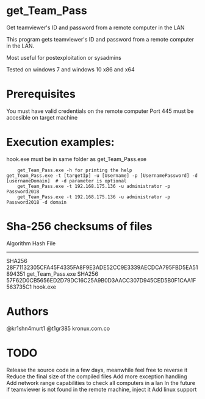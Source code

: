 # get_Team_Pass

Get teamviewer's ID and password from a remote computer in the LAN

This program gets teamviewer's ID and password from a remote
computer in the LAN. 

Most useful for postexploitation or sysadmins

Tested on windows 7 and windows 10 x86 and x64

# Prerequisites

You must have valid credentials on the remote computer
Port 445 must be accesible on target machine

# Execution examples:

hook.exe must be in same folder as get_Team_Pass.exe

 		get_Team_Pass.exe -h for printing the help
    get_Team_Pass.exe -t [targetIp] -u [Username] -p [UsernamePassword] -d [usernameDomain]  # -d parameter is optional
 		get_Team_Pass.exe -t 192.168.175.136 -u administrator -p Password2018
 		get_Team_Pass.exe -t 192.168.175.136 -u administrator -p Password2018 -d domain
    
# Sha-256 checksums of files

Algorithm       Hash                                                                   File
---------       ----                                                                   ----
SHA256          28F71132305CFA45F4335FA8F9E3ADE52CC9E3339AECDCA795FBD5EA51894351       get_Team_Pass.exe
SHA256          57F62D0CB5656ED2D79DC16C25A9B0D3AACC307D945CED5B0F1CAA1F563735C1       hook.exe

# Authors

@kr1shn4murt1
@t1gr385
kronux.com.co
    
# TODO

Release the source code in a few days, meanwhile feel free to reverse it
Reduce the final size of the compiled files
Add more exception handling
Add network range capabilities to check all computers in a lan
In the future if teamviewer is not found in the remote machine, inject it
Add linux support


